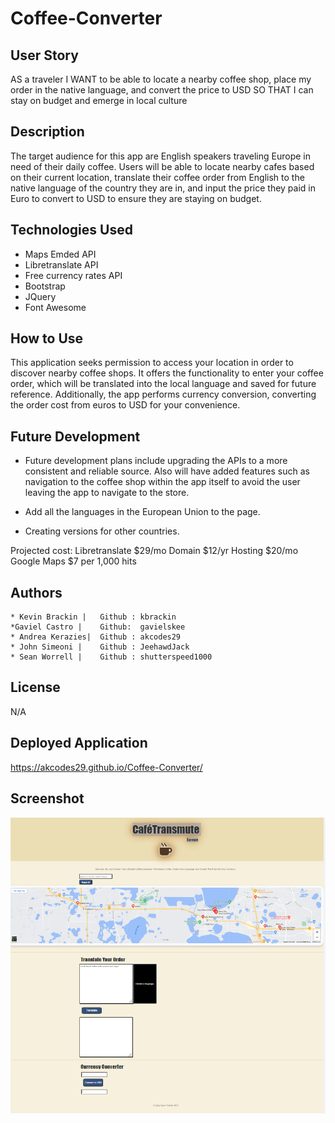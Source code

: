 # Coffee-Converter

## User Story 
AS a traveler I WANT to be able to locate a nearby coffee shop, place my order in the native language, and convert the price to USD SO THAT I can stay on budget and emerge in local culture 

## Description
The target audience for this app are English speakers traveling Europe in need of their daily coffee. Users will be able to locate nearby cafes based on their current location, translate their coffee order from English to the native language of the country they are in, and input the price they paid in Euro to convert to USD to ensure they are staying on budget.

## Technologies Used

- Maps Emded API
- Libretranslate API
- Free currency rates API
- Bootstrap
- JQuery
- Font Awesome

## How to Use

This application seeks permission to access your location in order to discover nearby coffee shops. It offers the functionality to enter your coffee order, which will be translated into the local language and saved for future reference. Additionally, the app performs currency conversion, converting the order cost from euros to USD for your convenience.

## Future Development

- Future development plans include upgrading the APIs to a more consistent and reliable source. Also will have added features such as navigation to the coffee shop within the app itself to avoid the user leaving the app to navigate to the store.

- Add all the languages in the European Union to the page.

- Creating versions for other countries.

Projected cost: 
Libretranslate $29/mo
Domain $12/yr
Hosting $20/mo
Google Maps $7 per 1,000 hits


## Authors

    * Kevin Brackin |   Github : kbrackin
    *Gaviel Castro |    Github:  gavielskee
    * Andrea Kerazies|  Github : akcodes29
    * John Simeoni |    Github : JeehawdJack
    * Sean Worrell |    Github : shutterspeed1000
    
## License

N/A

## Deployed Application

https://akcodes29.github.io/Coffee-Converter/

## Screenshot 

![screenshot of CafeTransmute webpage](assets/images/CafeTransmuteSS.png)
